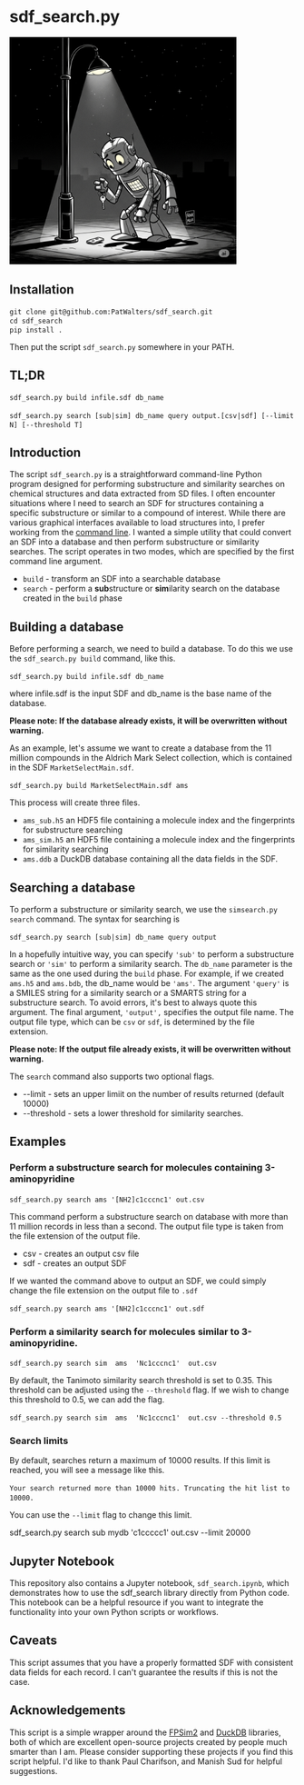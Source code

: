# sdf_search.py

<img src="https://raw.githubusercontent.com/PatWalters/sdf_search/refs/heads/main/robot_with_keys.png" width="400" alt="a robot looking for its keys under a lamp post"/>      

## Installation

```
git clone git@github.com:PatWalters/sdf_search.git  
cd sdf_search  
pip install .
```

Then put the script `sdf_search.py` somewhere in your PATH.

## TL;DR

```
sdf_search.py build infile.sdf db_name

sdf_search.py search [sub|sim] db_name query output.[csv|sdf] [--limit N] [--threshold T]
```

## Introduction

The script `sdf_search.py` is a straightforward command-line Python program designed for performing substructure and
similarity searches on chemical structures and data extracted from SD files. I often encounter situations where I need
to search an SDF for structures containing a specific substructure or similar to a compound of interest. While there are
various graphical interfaces available to load structures into, I prefer working from
the [command line](https://www.amazon.com/Beginning-Was-Command-Line-ebook/dp/B0011GA08E/). I wanted a simple utility
that could convert an SDF into a database and then perform substructure or similarity searches. The script operates in
two modes, which are specified by the first command line argument.

- `build` - transform an SDF into a searchable database
- `search` - perform a **sub**structure or **sim**ilarity search on the database created in the `build` phase

## Building a database

Before performing a search, we need to build a database. To do this we use the `sdf_search.py build` command, like this.

`sdf_search.py build infile.sdf db_name`

where infile.sdf is the input SDF and db_name is the base name of the database.

**Please note: If the database already exists, it will be overwritten without warning.**

As an example, let's assume we want to create a database from the 11 million compounds in the Aldrich Mark Select
collection, which is contained in the SDF `MarketSelectMain.sdf`.

`sdf_search.py build MarketSelectMain.sdf ams`

This process will create three files.

- `ams_sub.h5`  an HDF5 file containing a molecule index and the fingerprints for substructure searching
- `ams_sim.h5`  an HDF5 file containing a molecule index and the fingerprints for similarity searching
- `ams.ddb`  a DuckDB database containing all the data fields in the SDF.

## Searching a database

To perform a substructure or similarity search, we use the `simsearch.py search` command. The syntax for searching is

`sdf_search.py search [sub|sim] db_name query output`

In a hopefully intuitive way, you can specify `'sub'` to perform a substructure search or `'sim'` to perform a
similarity search. The `db_name` parameter is the same as the one used during the `build` phase. For example, if we
created `ams.h5` and `ams.bdb`, the db_name would be `'ams'`. The argument `'query'` is a SMILES string for a similarity
search or a SMARTS string for a substructure search. To avoid errors, it's best to always quote this argument. The final
argument, `'output',` specifies the output file name. The output file type, which can be `csv` or `sdf`, is determined
by the file extension.

**Please note: If the output file already exists, it will be overwritten without warning.**

The `search` command also supports two optional flags.

- --limit - sets an upper limiit on the number of results returned (default 10000\)
- --threshold - sets a lower threshold for similarity searches.

## Examples

### Perform a substructure search for molecules containing 3-aminopyridine

`sdf_search.py search ams '[NH2]c1cccnc1' out.csv`

This command perform a substructure search on database with more than 11 million records in less than a second. The
output file type is taken from the file extension of the output file.

- csv - creates an output csv file
- sdf - creates an output SDF

If we wanted the command above to output an SDF, we could simply change the file extension on the output file to `.sdf`

`sdf_search.py search ams '[NH2]c1cccnc1' out.sdf`

### Perform a similarity search for molecules similar to 3-aminopyridine.

`sdf_search.py search sim  ams  'Nc1cccnc1'  out.csv`

By default, the Tanimoto similarity search threshold is set to 0.35. This threshold can be adjusted using the
`--threshold` flag. If we wish to change this threshold to 0.5, we can add the flag.

`sdf_search.py search sim  ams  'Nc1cccnc1'  out.csv --threshold 0.5`

### Search limits

By default, searches return a maximum of 10000 results. If this limit is reached, you will see a message like this.

`Your search returned more than 10000 hits. Truncating the hit list to 10000.`

You can use the `--limit` flag to change this limit.

sdf_search.py search sub mydb  'c1ccccc1' out.csv --limit 20000

## Jupyter Notebook

This repository also contains a Jupyter notebook, `sdf_search.ipynb`, which demonstrates how to use the sdf_search
library directly from Python code. This notebook can be a helpful resource if you want to integrate the functionality
into your own Python scripts or workflows.

## Caveats

This script assumes that you have a properly formatted SDF with consistent data fields for each record. I can't
guarantee the results if this is not the case.

## Acknowledgements

This script is a simple wrapper around the [FPSim2](https://github.com/chembl/FPSim2) and [DuckDB](https://duckdb.org/)
libraries, both of which are excellent open-source projects created by people much smarter than I am. Please consider
supporting these projects if you find this script helpful.  I'd like to thank Paul Charifson, and Manish Sud for helpful
suggestions.
